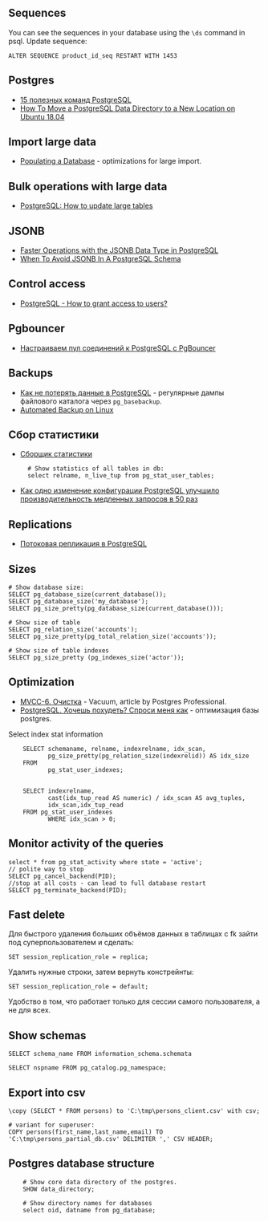 ## Sequences
You can see the sequences in your database using the `\ds` command in psql. Update sequence:

`ALTER SEQUENCE product_id_seq RESTART WITH 1453`

## Postgres

- [15 полезных команд PostgreSQL](https://tproger.ru/translations/useful-postgresql-commands/)
- [How To Move a PostgreSQL Data Directory to a New Location on Ubuntu 18.04](https://www.digitalocean.com/community/tutorials/how-to-move-a-postgresql-data-directory-to-a-new-location-on-ubuntu-18-04)


## Import large data

- [Populating a Database](https://www.postgresql.org/docs/current/populate.html) - optimizations for large import.


## Bulk operations with large data

- [PostgreSQL: How to update large tables](https://blog.codacy.com/how-to-update-large-tables-in-postgresql/)

## JSONB

- [Faster Operations with the JSONB Data Type in PostgreSQL](https://www.compose.com/articles/faster-operations-with-the-jsonb-data-type-in-postgresql/)
- [When To Avoid JSONB In A PostgreSQL Schema](https://heap.io/blog/engineering/when-to-avoid-jsonb-in-a-postgresql-schema)

## Control access

- [PostgreSQL - How to grant access to users?](https://tableplus.com/blog/2018/04/postgresql-how-to-grant-access-to-users.html)

## Pgbouncer

- [Настраиваем пул соединений к PostgreSQL с PgBouncer](https://eax.me/pgbouncer/)

## Backups

- [Как не потерять данные в PostgreSQL](https://habr.com/ru/post/197742/) - регулярные дампы файлового каталога через `pg_basebackup`.
- [Automated Backup on Linux](https://wiki.postgresql.org/wiki/Automated_Backup_on_Linux)

## Сбор статистики

- [Сборщик статистики](https://postgrespro.ru/docs/postgrespro/9.5/monitoring-stats)

    
        # Show statistics of all tables in db:
        select relname, n_live_tup from pg_stat_user_tables;

- [Как одно изменение конфигурации PostgreSQL улучшило производительность медленных запросов в 50 раз](https://infostart.ru/1c/articles/1023353/)

## Replications

- [Потоковая репликация в PostgreSQL](https://prudnitskiy.pro/2018/01/05/pgsql-replica/)

## Sizes

    # Show database size:
    SELECT pg_database_size(current_database());
    SELECT pg_database_size('my_database');
    SELECT pg_size_pretty(pg_database_size(current_database()));

    # Show size of table
    SELECT pg_relation_size('accounts');
    SELECT pg_size_pretty(pg_total_relation_size('accounts'));

    # Show size of table indexes
    SELECT pg_size_pretty (pg_indexes_size('actor'));

## Optimization

- [MVCC-6. Очистка](https://habr.com/ru/company/postgrespro/blog/452320/) - Vacuum, article by Postgres Professional.
- [PostgreSQL. Хочешь похудеть? Cпроси меня как](https://postgres.men/database/postgresql/devops-usage-disks/) - оптимизация базы postgres.


Select index stat information

        SELECT schemaname, relname, indexrelname, idx_scan,
               pg_size_pretty(pg_relation_size(indexrelid)) AS idx_size
        FROM   
               pg_stat_user_indexes;


        SELECT indexrelname,
               cast(idx_tup_read AS numeric) / idx_scan AS avg_tuples,
               idx_scan,idx_tup_read 
        FROM pg_stat_user_indexes 
               WHERE idx_scan > 0;


## Monitor activity of the queries


    select * from pg_stat_activity where state = 'active';
    // polite way to stop
    SELECT pg_cancel_backend(PID);
    //stop at all costs - can lead to full database restart
    SELECT pg_terminate_backend(PID);


## Fast delete

Для быстрого удаления больших объёмов данных в таблицах с fk зайти под суперпользователем и сделать: 
    
    SET session_replication_role = replica;

Удалить нужные строки, затем вернуть констрейнты:

    SET session_replication_role = default;

Удобство в том, что работает только для сессии самого пользователя, а не для всех.

## Show schemas

    SELECT schema_name FROM information_schema.schemata

    SELECT nspname FROM pg_catalog.pg_namespace;

## Export into csv

    \copy (SELECT * FROM persons) to 'C:\tmp\persons_client.csv' with csv;

    # variant for superuser:
    COPY persons(first_name,last_name,email) TO 'C:\tmp\persons_partial_db.csv' DELIMITER ',' CSV HEADER;

## Postgres database structure

        # Show core data directory of the postgres.
        SHOW data_directory;

        # Show directory names for databases
        select oid, datname from pg_database;




